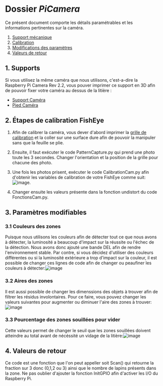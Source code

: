 # Dossier *PiCamera*

Ce présent document comporte les détails paramétrables et les informations pertinentes sur la caméra.

1.  [Support mécanique](#Supports)
2.  [Calibration](#Étapes-de-calibration-FishEye)
3.  [Modifications des paramètres](#Paramètres-modifiables)
4.  [Valeurs de retour](#Valeurs-de-retour)

## 1. Supports

Si vous utilisez la même caméra que nous utilisons, c'est-a-dire la Raspberry Pi Camera Rev 2.2, vous pouver imprimer ce support en 3D afin de pouvoir fixer votre caméra au dessus de la litière :

- [Support Caméra](https://github.com/Cagius-UdeS/Cagius/blob/main/CADs/SupportCamera.SLDPRT)
- [Pied Caméra](https://github.com/Cagius-UdeS/Cagius/blob/main/CADs/PivotCamera.SLDPRT)

## 2. Étapes de calibration FishEye

1. Afin de calibrer la caméra, vous dever d'abord imprimer la [grille de calibration](https://github.com/Cagius-UdeS/Cagius/blob/main/Code/PiCamera/FECalibrationA4.png) et la coller sur une surface dure afin de pouvoir la manipuler sans que la feuille se plie.

2. Ensuite, il faut exécuter le code PatternCapture.py qui prend une photo toute les 3 secondes. Changer l'orientation et la position de la grille pour chacune des photo.

3. Une fois les photos prisent, exécuter le code CalibrationCam.py afin d'obtenir les variables de calibration de votre FishEye comme suit: ![image](https://user-images.githubusercontent.com/72098230/161605262-c62785ff-352e-4e21-ada1-8853365c203e.png).

4. Changer ensuite les valeurs présente dans la fonction undistort du code FonctionsCam.py.

## 3. Paramètres modifiables

### 3.1 Couleurs des zones

Puisque nous utilisons les couleurs afin de détecter tout ce que nous avons à détecter, la luminosité a beaucoup d'impact sur la réussite ou l'échec de la détection. Nous avons donc ajouté une bande DEL afin de rendre l'environnement stable. Par contre, si vous décidez d'utiliser des couleurs différentes ou si la luminosité extérieure a trop d'impact sur la couleur, il est possible de changer ces lignes de code afin de changer ou peaufiner les couleurs à détecter:![image](https://user-images.githubusercontent.com/72098230/163255912-d203a798-7fc6-4f1e-9b2a-50470546e7dd.png)

### 3.2 Aires des zones

Il est aussi possible de changer les dimenssions des objets à trouver afin de filtrer les résidus involontaires. Pour ce faire, vous pouvez changer les valeurs suivantes pour augmenter ou diminuer l'aire des zones à trouver:![image](https://user-images.githubusercontent.com/72098230/163256289-5e120028-6ef1-4f03-8c61-63f407774081.png)

### 3.3 Pourcentage des zones souillées pour vider

Cette valeurs permet de changer le seuil que les zones souillées doivent atteindre au total avant de nécéssité un vidage de la litière:![image](https://user-images.githubusercontent.com/72098230/163257047-ad308acc-94f3-4990-a199-06c5187182b2.png)
 
## 4. Valeurs de retour

Ce code est une fonction que l'on peut appeller soit Scan() qui retourne la fraction sur 3 donc (0,1,2 ou 3) ainsi que le nombre de lapins présents dans la zone. Ne pas oublier d'ajouter la fonction InitGPIO afin d'activer les I/O du Raspberry Pi.
